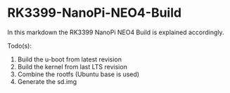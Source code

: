 # RK3399-NanoPi-NEO4-Build

In this markdown the RK3399 NanoPi NEO4 Build is explained accordingly.

Todo(s):

1) Build the u-boot from latest revision
2) Build the kernel from last LTS revision
3) Combine the rootfs (Ubuntu base is used)
4) Generate the sd.img
